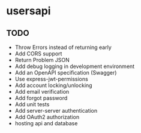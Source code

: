 # usersapi

## TODO

* Throw Errors instead of returning early
* Add CORS support
* Return Problem JSON
* Add debug logging in development environment
* Add an OpenAPI specification (Swagger)
* Use express-jwt-permissions
* Add account locking/unlocking
* Add email verification
* Add forgot password
* Add unit tests
* Add server-server authentication
* Add OAuth2 authorization
* hosting api and database
